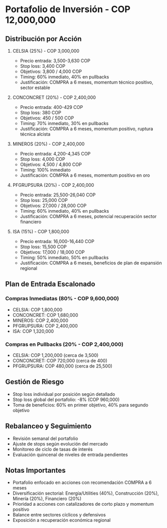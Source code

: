 # Portafolio de Inversión - COP 12,000,000

## Distribución por Acción

1. CELSIA (25%) - COP 3,000,000

   - Precio entrada: 3,500-3,630 COP
   - Stop loss: 3,400 COP
   - Objetivos: 3,800 / 4,000 COP
   - Timing: 60% inmediato, 40% en pullbacks
   - Justificación: COMPRA a 6 meses, momentum técnico positivo, sector estable

2. CONCONCRET (20%) - COP 2,400,000

   - Precio entrada: 400-429 COP
   - Stop loss: 380 COP
   - Objetivos: 450 / 500 COP
   - Timing: 70% inmediato, 30% en pullbacks
   - Justificación: COMPRA a 6 meses, momentum positivo, ruptura técnica alcista

3. MINEROS (20%) - COP 2,400,000

   - Precio entrada: 4,200-4,345 COP
   - Stop loss: 4,000 COP
   - Objetivos: 4,500 / 4,800 COP
   - Timing: 100% inmediato
   - Justificación: COMPRA a 6 meses, momentum positivo en oro

4. PFGRUPSURA (20%) - COP 2,400,000

   - Precio entrada: 25,500-26,040 COP
   - Stop loss: 25,000 COP
   - Objetivos: 27,000 / 28,000 COP
   - Timing: 60% inmediato, 40% en pullbacks
   - Justificación: COMPRA a 6 meses, potencial recuperación sector financiero

5. ISA (15%) - COP 1,800,000

   - Precio entrada: 16,000-16,440 COP
   - Stop loss: 15,500 COP
   - Objetivos: 17,000 / 18,000 COP
   - Timing: 50% inmediato, 50% en pullbacks
   - Justificación: COMPRA a 6 meses, beneficios de plan de expansión regional

## Plan de Entrada Escalonado

### Compras Inmediatas (80% - COP 9,600,000)

- CELSIA: COP 1,800,000
- CONCONCRET: COP 1,680,000
- MINEROS: COP 2,400,000
- PFGRUPSURA: COP 2,400,000
- ISA: COP 1,320,000

### Compras en Pullbacks (20% - COP 2,400,000)

- CELSIA: COP 1,200,000 (cerca de 3,500)
- CONCONCRET: COP 720,000 (cerca de 400)
- PFGRUPSURA: COP 480,000 (cerca de 25,500)

## Gestión de Riesgo

- Stop loss individual por posición según detallado
- Stop loss global del portafolio: -8% (COP 960,000)
- Toma de beneficios: 60% en primer objetivo, 40% para segundo objetivo

## Rebalanceo y Seguimiento

- Revisión semanal del portafolio
- Ajuste de stops según evolución del mercado
- Monitoreo de ciclo de tasas de interés
- Evaluación quincenal de niveles de entrada pendientes

## Notas Importantes

- Portafolio enfocado en acciones con recomendación COMPRA a 6 meses
- Diversificación sectorial: Energía/Utilities (40%), Construcción (20%), Minería (20%), Financiero (20%)
- Prioridad a acciones con catalizadores de corto plazo y momentum positivo
- Balance entre sectores cíclicos y defensivos
- Exposición a recuperación económica regional
